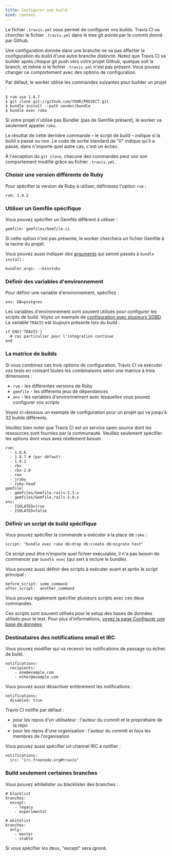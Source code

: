 ```yaml
---
title: Configurer une build
kind: content
---
```


Le fichier `.travis.yml` vous permet de configurer vos builds. Travis CI va chercher le fichier `.travis.yml` dans le tree git pointé par le commit donné par Github.

Une configuration donnée dans une branche ne va pas affecter la configuration du build d'une autre branche distincte. Notez que Travis CI va builder après <em>chaque</em> git push vers votre projet Github, quelque soit la branch, et même si le fichier `.travis.yml` n'est pas présent. Vous pouvez changer ce comportement avec des options de configuration.

Par défaut, le worker utilise les commandes suivantes pour builder un projet :

    $ rvm use 1.8.7
    $ git clone git://github.com/YOUR/PROJECT.git
    $ bundle install --path vendor/bundle
    $ bundle exec rake

Si votre projet n'utilise pas Bundler (pas de Gemfile présent), le worker va seulement appeler `rake`.

Le résultat de cette dernière commande – le script de build – indique si la build a passé ou non. Le code de sortie standard de "0" indique qu'il a passé, dans n'importe quel autre cas, c'est un échec.

À l'exception du `git clone`, chacune des commandes peut voir son comportement modifié grâce au fichier `.travis.yml`.

<h3>Choisir une version différente de Ruby</h3>

Pour spécifier la version de Ruby à utiliser, définissez l'option `rvm` :

    rvm: 1.9.2

<h3>Utiliser un Gemfile spécifique</h3>

Vous pouvez spécifier un Gemfile différent à utiliser :

    gemfile: gemfiles/Gemfile.ci

Si cette option n'est pas présente, le worker cherchera un fichier Gemfile à la racine du projet.

Vous pouvez aussi indiquer des <a href="http://gembundler.com/man/bundle-install.1.html">arguments</a> qui seront passés à `bundle install` :

    bundler_args: --binstubs

<h3>Définir des variables d'environnement</h3>

Pour définir une variable d'environnement, spécifiez :

    env: DB=postgres

Les variables d'environnement sont souvent utilisés pour configurer les scripts de build. Voyez un exemple de <a href="/fr/docs/user/database-setup/#multiple-database-systems">configuration avec plusieurs SGBD</a>. La variable `TRAVIS` est toujours présente lors du build :

    if ENV['TRAVIS']
      # cas particulier pour l'intégration continue
    end
    
<h3>La matrice de builds</h3>

Si vous combinez ces trois options de configuration, Travis CI va exécuter vos tests en croisant toutes les combinaisons selon une matrice à trois dimensions :

* `rvm` - les différentes versions de Ruby
* `gemfile` - les différents jeux de dépendances
* `env` - les variables d'environnement avec lesquelles vous pouvez configurer vos scripts

Voyez ci-dessous un exemple de configuration pour un projet qui va jusqu'à 32 builds différents.

Veuillez bien noter que Travis CI est un service open-source dont les ressources sont fournies par la communauté. Veuillez seulement spécifier les options dont vous avez <em>réellement besoin</em>.

    rvm:
      - 1.8.6
      - 1.8.7 # (par défaut)
      - 1.9.2
      - rbx
      - rbx-2.0
      - ree
      - jruby
      - ruby-head
    gemfile:
      - gemfiles/Gemfile.rails-2.3.x
      - gemfiles/Gemfile.rails-3.0.x
    env:
      - ISOLATED=true
      - ISOLATED=false

<h3>Définir un script de build spécifique</h3>

Vous pouvez spécifier la commande a exécuter à la place de `rake` :

    script: "bundle exec rake db:drop db:create db:migrate test"

Ce script peut être n'importe quel fichier exécutable, il n'a pas besoin de commencer par `bundle exec` (qui sert à inclure le bundle).

Vous pouvez aussi définir des scripts à exécuter avant et après le script principal :

    before_script: some_command
    after_script:  another_command

Vous pouvez également spécifier plusieurs scripts avec ces deux commandes.

Ces scripts sont souvent utilisés pour le setup des bases de données utilisés pour le test. Pour plus d'informations, <a href="/fr/docs/user/database-setup/">voyez la page Configurer une base de données</a>

<h3>Destinataires des notifications email et IRC</h3>

Vous pouvez modifier qui va recevoir les notifications de passage ou échec de build.

    notifications:
      recipients:
        - one@example.com
        - other@example.com

Vous pouvez aussi désactiver entièrement les notifications :

    notifications:
      disabled: true

Travis CI notifie par défaut :

* pour les repos d'un utilisateur : l'auteur du commit et le propriétaire de la repo
* pour les repos d'une organisation : l'auteur du commit et <em>tous</em> les membres de l'organisation

Vous pouvez aussi spécifier un channel IRC à notifier :

    notifications:
      irc: "irc.freenode.org#travis"

<h3>Build seulement certaines branches</h3>

Vous pouvez whitelister ou blacklister des branches :

    # blacklist
    branches:
      except:
        - legacy
        - experimental

    # whitelist
    branches:
      only:
        - master
        - stable

Si vous spécifier les deux, "except" sera ignoré.
